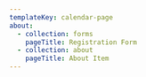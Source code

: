 ```yaml
---
templateKey: calendar-page
about:
  - collection: forms
    pageTitle: Registration Form
  - collection: about
    pageTitle: About Item
---
```


